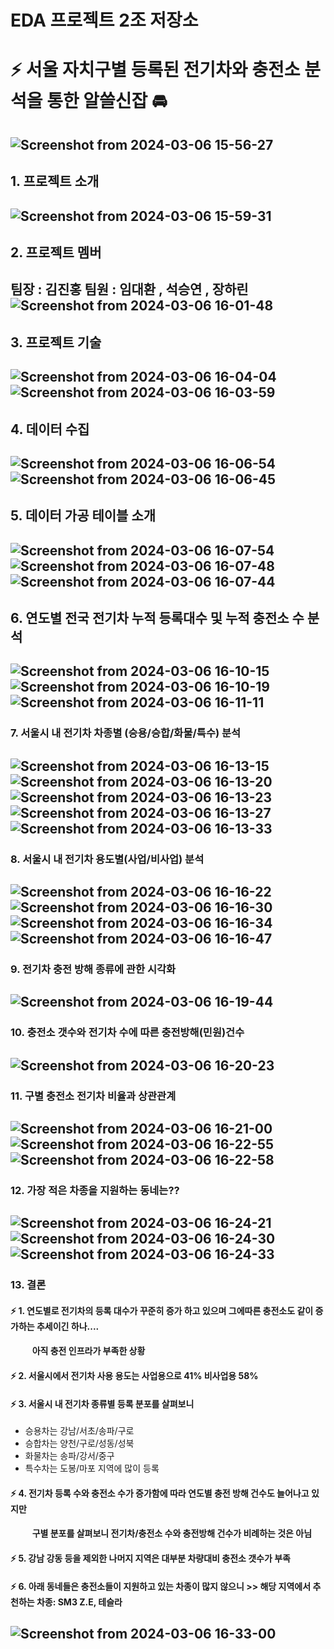# EDA 프로젝트 2조 저장소
# ⚡ 서울 자치구별 등록된 전기차와 충전소 분석을 통한 알쓸신잡 🚘
![Screenshot from 2024-03-06 15-56-27](https://github.com/addinedu-ros-4th/eda-repo-2/assets/98201651/0b3df982-d1a5-421a-97e4-e9218812918b)
---
## 1. 프로젝트 소개
![Screenshot from 2024-03-06 15-59-31](https://github.com/addinedu-ros-4th/eda-repo-2/assets/98201651/59b33e0f-5715-4496-817d-350c1097b275)
---
## 2. 프로젝트 멤버
팀장 : 김진홍
팀원 : 임대환 , 석승연 , 장하린
![Screenshot from 2024-03-06 16-01-48](https://github.com/addinedu-ros-4th/eda-repo-2/assets/98201651/cabfbf5c-eb8c-4885-9180-6d8d3270c9b3)
---
## 3. 프로젝트 기술
![Screenshot from 2024-03-06 16-04-04](https://github.com/addinedu-ros-4th/eda-repo-2/assets/98201651/839a80ae-ea15-44d9-b393-3c961f04e771)
![Screenshot from 2024-03-06 16-03-59](https://github.com/addinedu-ros-4th/eda-repo-2/assets/98201651/7392becd-9b75-48bc-ae7b-23e499dce791)
---
## 4. 데이터 수집
![Screenshot from 2024-03-06 16-06-54](https://github.com/addinedu-ros-4th/eda-repo-2/assets/98201651/c515ebde-fc0a-4101-8382-0b2912281f7c)
![Screenshot from 2024-03-06 16-06-45](https://github.com/addinedu-ros-4th/eda-repo-2/assets/98201651/1e314fa8-b2a4-42f9-80eb-ba41c8e6c4b9)
---
## 5. 데이터 가공 테이블 소개
![Screenshot from 2024-03-06 16-07-54](https://github.com/addinedu-ros-4th/eda-repo-2/assets/98201651/2a76cca0-0e4e-4870-ac07-bb718a0ff29a)
![Screenshot from 2024-03-06 16-07-48](https://github.com/addinedu-ros-4th/eda-repo-2/assets/98201651/6b52ad60-c371-4592-9b5b-7f9cfa9aecc9)
![Screenshot from 2024-03-06 16-07-44](https://github.com/addinedu-ros-4th/eda-repo-2/assets/98201651/f348f2b3-6f02-4f19-a4cf-6c8a63e76f06)
---
## 6. 연도별 전국 전기차 누적 등록대수 및 누적 충전소 수 분석
![Screenshot from 2024-03-06 16-10-15](https://github.com/addinedu-ros-4th/eda-repo-2/assets/98201651/54cbd28b-d6f0-4000-a24d-e0b56ddfc1a5)
![Screenshot from 2024-03-06 16-10-19](https://github.com/addinedu-ros-4th/eda-repo-2/assets/98201651/7e149361-d9b7-47d6-bac5-9162fa589275)
![Screenshot from 2024-03-06 16-11-11](https://github.com/addinedu-ros-4th/eda-repo-2/assets/98201651/d8925b13-1f74-4d2a-89ce-9408316ecbe0)
---
### 7. 서울시 내 전기차 차종별 (승용/승합/화물/특수) 분석
![Screenshot from 2024-03-06 16-13-15](https://github.com/addinedu-ros-4th/eda-repo-2/assets/98201651/0479701b-d7dd-4483-93b9-3ab140a41611)
![Screenshot from 2024-03-06 16-13-20](https://github.com/addinedu-ros-4th/eda-repo-2/assets/98201651/b504fd85-0eaf-49f2-8043-c5821186ff55)
![Screenshot from 2024-03-06 16-13-23](https://github.com/addinedu-ros-4th/eda-repo-2/assets/98201651/106625bd-e16d-4530-b3fe-8d8462216c73)
![Screenshot from 2024-03-06 16-13-27](https://github.com/addinedu-ros-4th/eda-repo-2/assets/98201651/1552a45b-cbd0-440a-ac42-593e286bcfbc)
![Screenshot from 2024-03-06 16-13-33](https://github.com/addinedu-ros-4th/eda-repo-2/assets/98201651/65677758-8027-4fe2-ae24-7875f28c9578)
---
### 8. 서울시 내 전기차 용도별(사업/비사업) 분석
![Screenshot from 2024-03-06 16-16-22](https://github.com/addinedu-ros-4th/eda-repo-2/assets/98201651/771284ea-d5f4-4c4a-8b77-d59e62f1e346)
![Screenshot from 2024-03-06 16-16-30](https://github.com/addinedu-ros-4th/eda-repo-2/assets/98201651/bc5d9eae-d0af-4ea0-aa12-5fb76590cb01)
![Screenshot from 2024-03-06 16-16-34](https://github.com/addinedu-ros-4th/eda-repo-2/assets/98201651/9910dd6b-6c34-436a-8625-7bdc8bc4be33)
![Screenshot from 2024-03-06 16-16-47](https://github.com/addinedu-ros-4th/eda-repo-2/assets/98201651/e962d50a-c9a1-475a-ae23-77ac4d8aefeb)
---
### 9. 전기차 충전 방해 종류에 관한 시각화
![Screenshot from 2024-03-06 16-19-44](https://github.com/addinedu-ros-4th/eda-repo-2/assets/98201651/0cf7f2e3-61ea-46e5-9607-da0546ced20d)
---
### 10. 충전소 갯수와 전기차 수에 따른 충전방해(민원)건수
![Screenshot from 2024-03-06 16-20-23](https://github.com/addinedu-ros-4th/eda-repo-2/assets/98201651/21968991-d965-4563-b93c-098818e5f946)
--- 
### 11. 구별 충전소 전기차 비율과 상관관계
![Screenshot from 2024-03-06 16-21-00](https://github.com/addinedu-ros-4th/eda-repo-2/assets/98201651/099606d8-c299-4891-85c3-16e022a78ea2)
![Screenshot from 2024-03-06 16-22-55](https://github.com/addinedu-ros-4th/eda-repo-2/assets/98201651/24096301-564c-4811-8868-980777a90f1b)
![Screenshot from 2024-03-06 16-22-58](https://github.com/addinedu-ros-4th/eda-repo-2/assets/98201651/b8839167-debd-42da-acdb-ece871b9b039)
---
### 12. 가장 적은 차종을 지원하는 동네는??
![Screenshot from 2024-03-06 16-24-21](https://github.com/addinedu-ros-4th/eda-repo-2/assets/98201651/2ec2020d-4b6b-4764-96f9-1127a3fb0cb5)
![Screenshot from 2024-03-06 16-24-30](https://github.com/addinedu-ros-4th/eda-repo-2/assets/98201651/40683da7-e807-401c-a8c0-45eed26f126c)
![Screenshot from 2024-03-06 16-24-33](https://github.com/addinedu-ros-4th/eda-repo-2/assets/98201651/5fb9b8a6-f547-44f3-b1cc-54b605f4067c)
--- 
### 13. 결론
#### ⚡ 1. 연도별로 전기차의 등록 대수가 꾸준히 증가 하고 있으며 그에따른 충전소도 같이 증가하는 추세이긴 하나....
#### 　 　  아직 충전 인프라가 부족한 상황

#### ⚡ 2. 서울시에서 전기차 사용 용도는 사업용으로 41% 비사업용 58%

#### ⚡ 3. 서울시 내 전기차 종류별 등록 분포를 살펴보니 
* 승용차는 강남/서초/송파/구로
* 승합차는 양천/구로/성동/성북
* 화물차는 송파/강서/중구
* 특수차는 도봉/마포 지역에 많이 등록

#### ⚡ 4. 전기차 등록 수와 충전소 수가 증가함에 따라 연도별 충전 방해 건수도 늘어나고 있지만 
#### 　 　  구별 분포를 살펴보니 전기차/충전소 수와 충전방해 건수가 비례하는 것은 아님 

#### ⚡ 5. 강남 강동 등을 제외한 나머지 지역은 대부분 차량대비 충전소 갯수가 부족

#### ⚡ 6. 아래 동네들은 충전소들이 지원하고 있는 차종이 많지 않으니 >> 해당 지역에서 추천하는 차종: SM3 Z.E, 테슬라 
![Screenshot from 2024-03-06 16-33-00](https://github.com/addinedu-ros-4th/eda-repo-2/assets/98201651/63fd50d4-fd3e-4f32-b4e8-e33cf4df07a0)
---
